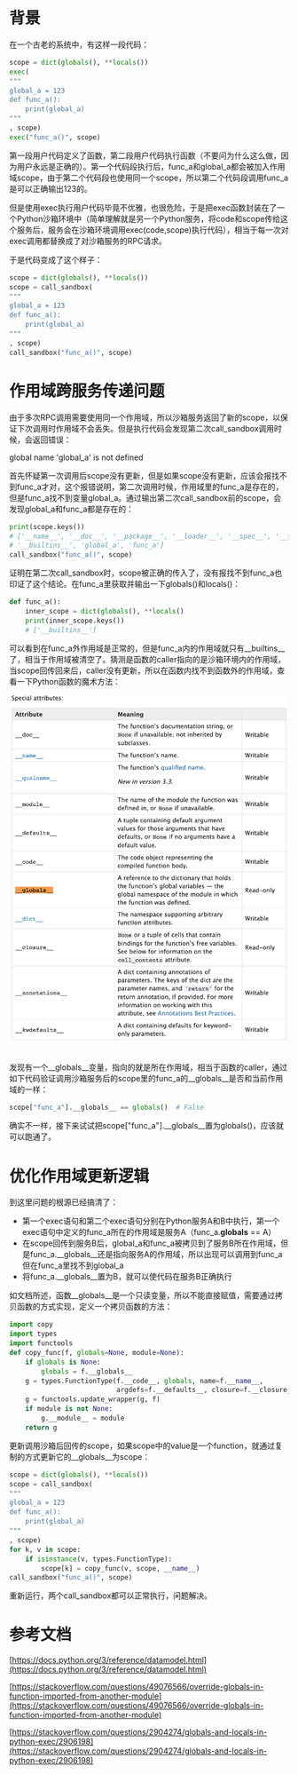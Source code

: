 # 背景

在一个古老的系统中，有这样一段代码：

```python
scope = dict(globals(), **locals())
exec(
"""
global_a = 123
def func_a():
    print(global_a)
"""
, scope)
exec("func_a()", scope)
```

第一段用户代码定义了函数，第二段用户代码执行函数（不要问为什么这么做，因为用户永远是正确的）。第一个代码段执行后，func_a和global_a都会被加入作用域scope，由于第二个代码段也使用同一个scope，所以第二个代码段调用func_a是可以正确输出123的。

但是使用exec执行用户代码毕竟不优雅，也很危险，于是把exec函数封装在了一个Python沙箱环境中（简单理解就是另一个Python服务，将code和scope传给这个服务后，服务会在沙箱环境调用exec(code,scope)执行代码），相当于每一次对exec调用都替换成了对沙箱服务的RPC请求。

于是代码变成了这个样子：

```python
scope = dict(globals(), **locals())
scope = call_sandbox(
"""
global_a = 123
def func_a():
    print(global_a)
"""
, scope)
call_sandbox("func_a()", scope)
```

# 作用域跨服务传递问题

由于多次RPC调用需要使用同一个作用域，所以沙箱服务返回了新的scope，以保证下次调用时作用域不会丢失。但是执行代码会发现第二次call_sandbox调用时候，会返回错误：

global name 'global_a' is not defined

首先怀疑第一次调用后scope没有更新，但是如果scope没有更新，应该会报找不到func_a才对，这个报错说明，第二次调用时候，作用域里的func_a是存在的，但是func_a找不到变量global_a。通过输出第二次call_sandbox前的scope，会发现global_a和func_a都是存在的：

```python
print(scope.keys())
# ['__name__', '__doc__', '__package__', '__loader__', '__spec__', '__file__', '__cached__', 
# '__builtins__', 'global_a', 'func_a']
call_sandbox("func_a()", scope)
```

证明在第二次call_sandbox时，scope被正确的传入了，没有报找不到func_a也印证了这个结论。在func_a里获取并输出一下globals()和locals()：

```python
def func_a():
    inner_scope = dict(globals(), **locals()
    print(inner_scope.keys())
    # ['__builtins__']
```

可以看到在func_a外作用域是正常的，但是func_a内的作用域就只有__builtins__了，相当于作用域被清空了。猜测是函数的caller指向的是沙箱环境内的作用域，当scope回传回来后，caller没有更新，所以在函数内找不到函数外的作用域，查看一下Python函数的魔术方法：

![](/upload/20211106_01.png)   

发现有一个__globals__变量，指向的就是所在作用域，相当于函数的caller，通过如下代码验证调用沙箱服务后的scope里的func_a的__globals__是否和当前作用域的一样：

```python
scope["func_a"].__globals__ == globals()  # False
```

确实不一样，接下来试试把scope["func_a"].__globals__置为globals()，应该就可以跑通了。

# 优化作用域更新逻辑

到这里问题的根源已经搞清了：

- 第一个exec语句和第二个exec语句分别在Python服务A和B中执行，第一个exec语句中定义的func_a所在的作用域是服务A（func_a.__globals__ == A）
- 在scope回传到服务B后，global_a和func_a被拷贝到了服务B所在作用域，但是func_a.__globals__还是指向服务A的作用域，所以出现可以调用到func_a但在func_a里找不到global_a
- 将func_a.__globals__置为B，就可以使代码在服务B正确执行

如文档所述，函数__globals__是一个只读变量，所以不能直接赋值，需要通过拷贝函数的方式实现，定义一个拷贝函数的方法：

```python
import copy
import types
import functools
def copy_func(f, globals=None, module=None):
    if globals is None:
        globals = f.__globals__
    g = types.FunctionType(f.__code__, globals, name=f.__name__,
                           argdefs=f.__defaults__, closure=f.__closure__)
    g = functools.update_wrapper(g, f)
    if module is not None:
        g.__module__ = module
    return g
```

更新调用沙箱后回传的scope，如果scope中的value是一个function，就通过复制的方式更新它的__globals__为scope：

```python
scope = dict(globals(), **locals())
scope = call_sandbox(
"""
global_a = 123
def func_a():
    print(global_a)
"""
, scope)
for k, v in scope:
    if isinstance(v, types.FunctionType):
        scope[k] = copy_func(v, scope, __name__)
call_sandbox("func_a()", scope)
```

重新运行，两个call_sandbox都可以正常执行，问题解决。

# 参考文档

[https://docs.python.org/3/reference/datamodel.html](https://docs.python.org/3/reference/datamodel.html)

[https://stackoverflow.com/questions/49076566/override-globals-in-function-imported-from-another-module](https://stackoverflow.com/questions/49076566/override-globals-in-function-imported-from-another-module)

[https://stackoverflow.com/questions/2904274/globals-and-locals-in-python-exec/2906198](https://stackoverflow.com/questions/2904274/globals-and-locals-in-python-exec/2906198)